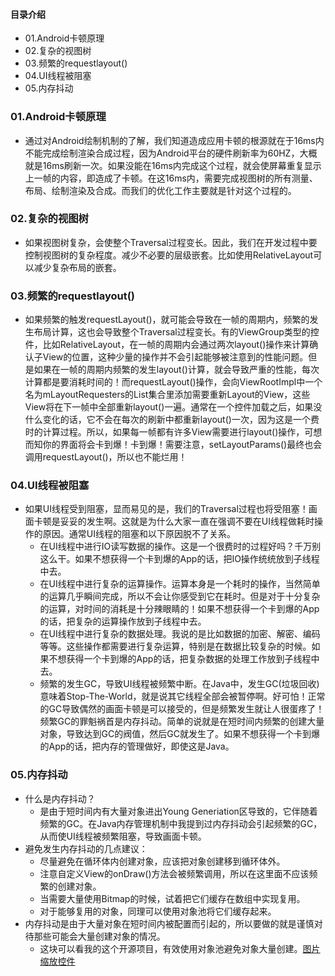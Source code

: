 #### 目录介绍
- 01.Android卡顿原理
- 02.复杂的视图树
- 03.频繁的requestlayout()
- 04.UI线程被阻塞
- 05.内存抖动



### 01.Android卡顿原理
- 通过对Android绘制机制的了解，我们知道造成应用卡顿的根源就在于16ms内不能完成绘制渲染合成过程，因为Android平台的硬件刷新率为60HZ，大概就是16ms刷新一次。如果没能在16ms内完成这个过程，就会使屏幕重复显示上一帧的内容，即造成了卡顿。在这16ms内，需要完成视图树的所有测量、布局、绘制渲染及合成。而我们的优化工作主要就是针对这个过程的。



### 02.复杂的视图树
- 如果视图树复杂，会使整个Traversal过程变长。因此，我们在开发过程中要控制视图树的复杂程度。减少不必要的层级嵌套。比如使用RelativeLayout可以减少复杂布局的嵌套。



### 03.频繁的requestlayout()
- 如果频繁的触发requestLayout()，就可能会导致在一帧的周期内，频繁的发生布局计算，这也会导致整个Traversal过程变长。有的ViewGroup类型的控件，比如RelativeLayout，在一帧的周期内会通过两次layout()操作来计算确认子View的位置，这种少量的操作并不会引起能够被注意到的性能问题。但是如果在一帧的周期内频繁的发生layout()计算，就会导致严重的性能，每次计算都是要消耗时间的！而requestLayout()操作，会向ViewRootImpl中一个名为mLayoutRequesters的List集合里添加需要重新Layout的View，这些View将在下一帧中全部重新layout()一遍。通常在一个控件加载之后，如果没什么变化的话，它不会在每次的刷新中都重新layout()一次，因为这是一个费时的计算过程。所以，如果每一帧都有许多View需要进行layout()操作，可想而知你的界面将会卡到爆！卡到爆！需要注意，setLayoutParams()最终也会调用requestLayout()，所以也不能烂用！



### 04.UI线程被阻塞
- 如果UI线程受到阻塞，显而易见的是，我们的Traversal过程也将受阻塞！画面卡顿是妥妥的发生啊。这就是为什么大家一直在强调不要在UI线程做耗时操作的原因。通常UI线程的阻塞和以下原因脱不了关系。
    - 在UI线程中进行IO读写数据的操作。这是一个很费时的过程好吗？千万别这么干。如果不想获得一个卡到爆的App的话，把IO操作统统放到子线程中去。
    - 在UI线程中进行复杂的运算操作。运算本身是一个耗时的操作，当然简单的运算几乎瞬间完成，所以不会让你感受到它在耗时。但是对于十分复杂的运算，对时间的消耗是十分辣眼睛的！如果不想获得一个卡到爆的App的话，把复杂的运算操作放到子线程中去。
    - 在UI线程中进行复杂的数据处理。我说的是比如数据的加密、解密、编码等等。这些操作都需要进行复杂运算，特别是在数据比较复杂的时候。如果不想获得一个卡到爆的App的话，把复杂数据的处理工作放到子线程中去。
    - 频繁的发生GC，导致UI线程被频繁中断。在Java中，发生GC(垃圾回收)意味着Stop-The-World，就是说其它线程全部会被暂停啊。好可怕！正常的GC导致偶然的画面卡顿是可以接受的，但是频繁发生就让人很蛋疼了！频繁GC的罪魁祸首是内存抖动。简单的说就是在短时间内频繁的创建大量对象，导致达到GC的阀值，然后GC就发生了。如果不想获得一个卡到爆的App的话，把内存的管理做好，即使这是Java。



### 05.内存抖动
- 什么是内存抖动？
    - 是由于短时间内有大量对象进出Young Generiation区导致的，它伴随着频繁的GC。在Java内存管理机制中我提到过内存抖动会引起频繁的GC，从而使UI线程被频繁阻塞，导致画面卡顿。
- 避免发生内存抖动的几点建议：
    - 尽量避免在循环体内创建对象，应该把对象创建移到循环体外。
    - 注意自定义View的onDraw()方法会被频繁调用，所以在这里面不应该频繁的创建对象。
    - 当需要大量使用Bitmap的时候，试着把它们缓存在数组中实现复用。
    - 对于能够复用的对象，同理可以使用对象池将它们缓存起来。
- 内存抖动是由于大量对象在短时间内被配置而引起的，所以要做的就是谨慎对待那些可能会大量创建对象的情况。
    - 这块可以看我的这个开源项目，有效使用对象池避免对象大量创建。[图片缩放控件](https://github.com/yangchong211/YCGallery)


